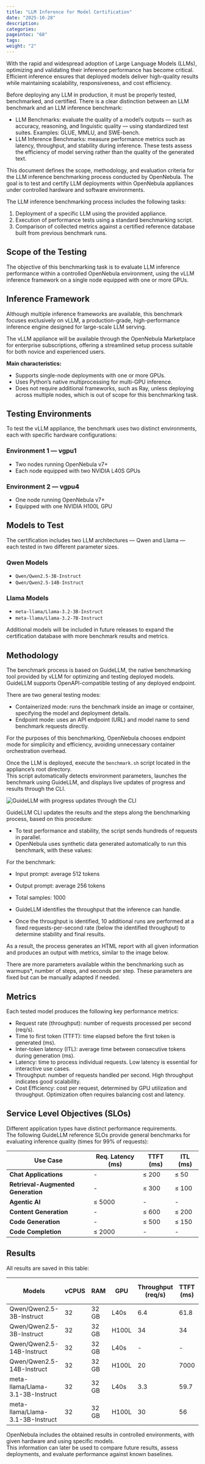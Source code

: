 ```yaml
---
title: "LLM Inference for Model Certification"
date: "2025-10-28"
description:
categories:
pageintoc: "68"
tags:
weight: "2"
---
```



With the rapid and widespread adoption of Large Language Models (LLMs), optimizing and validating their inference performance has become critical. Efficient inference ensures that deployed models deliver high-quality results while maintaining scalability, responsiveness, and cost efficiency.

Before deploying any LLM in production, it must be properly tested, benchmarked, and certified. There is a clear distinction between an LLM benchmark and an LLM inference benchmark:

- LLM Benchmarks: evaluate the quality of a model’s outputs — such as accuracy, reasoning, and linguistic quality — using standardized test suites. Examples: GLUE, MMLU, and SWE-bench.
- LLM Inference Benchmarks: measure performance metrics such as latency, throughput, and stability during inference. These tests assess the efficiency of model serving rather than the quality of the generated text.

This document defines the scope, methodology, and evaluation criteria for the LLM inference benchmarking process conducted by OpenNebula. The goal is to test and certify LLM deployments within OpenNebula appliances under controlled hardware and software environments.

The LLM inference benchmarking process includes the following tasks:

1. Deployment of a specific LLM using the provided appliance.  
2. Execution of performance tests using a standard benchmarking script.  
3. Comparison of collected metrics against a certified reference database built from previous benchmark runs.  


## Scope of the Testing

The objective of this benchmarking task is to evaluate LLM inference performance within a controlled OpenNebula environment, using the vLLM inference framework on a single node equipped with one or more GPUs.


## Inference Framework

Although multiple inference frameworks are available, this benchmark focuses exclusively on vLLM, a production-grade, high-performance inference engine designed for large-scale LLM serving.

The vLLM appliance will be available through the OpenNebula Marketplace for enterprise subscriptions, offering a streamlined setup process suitable for both novice and experienced users.

**Main characteristics:**

- Supports single-node deployments with one or more GPUs.  
- Uses Python’s native multiprocessing for multi-GPU inference.  
- Does not require additional frameworks, such as Ray, unless deploying across multiple nodes, which is out of scope for this benchmarking task.  



## Testing Environments

To test the vLLM appliance, the benchmark uses two distinct environments, each with specific hardware configurations:

### **Environment 1 — vgpu1**
- Two nodes running OpenNebula v7+
- Each node equipped with two NVIDIA L40S GPUs

### **Environment 2 — vgpu4**
- One node running OpenNebula v7+
- Equipped with one NVIDIA H100L GPU


## Models to Test

The certification includes two LLM architectures — Qwen and Llama — each tested in two different parameter sizes.

### Qwen Models
- `Qwen/Qwen2.5-3B-Instruct`
- `Qwen/Qwen2.5-14B-Instruct`

### Llama Models
- `meta-llama/Llama-3.2-3B-Instruct`
- `meta-llama/Llama-3.2-7B-Instruct`

Additional models will be included in future releases to expand the certification database with more benchmark results and metrics.


## Methodology

The benchmark process is based on GuideLLM, the native benchmarking tool provided by vLLM for optimizing and testing deployed models.  
GuideLLM supports OpenAPI-compatible testing of any deployed endpoint.

There are two general testing modes:

- Containerized mode: runs the benchmark inside an image or container, specifying the model and deployment details.  
- Endpoint mode: uses an API endpoint (URL) and model name to send benchmark requests directly.

For the purposes of this benchmarking, OpenNebula chooses endpoint mode for simplicity and efficiency, avoiding unnecessary container orchestration overhead.

Once the LLM is deployed, execute the `benchmark.sh` script located in the appliance’s root directory.  
This script automatically detects environment parameters, launches the benchmark using GuideLLM, and displays live updates of progress and results through the CLI.

![GuideLLM with progress updates through the CLI](https://raw.githubusercontent.com/vllm-project/guidellm/main/docs/assets/sample-benchmarks.gif)

GuideLLM CLI updates the results and the steps along the benchmarking process, based on this procedure:

- To test performance and stability, the script sends hundreds of requests in parallel.  
- OpenNebula uses synthetic data generated automatically to run this benchmark, with these values:

For the benchmark:
- Input prompt: average 512 tokens  
- Output prompt: average 256 tokens
- Total samples: 1000

- GuideLLM identifies the throughput that the inference can handle.  
- Once the throughput is identified, 10 additional runs are performed at a fixed requests-per-second rate (below the identified throughput) to determine stability and final results.

As a result, the process generates an HTML report with all given information and produces an output with metrics, similar to the image below.

There are more parameters available within the benchmarking such as warmups*, number of steps, and seconds per step.
These parameters are fixed but can be manually adapted if needed.


## Metrics

Each tested model produces the following key performance metrics:

- Request rate (throughput): number of requests processed per second (req/s).  
- Time to first token (TTFT): time elapsed before the first token is generated (ms).  
- Inter-token latency (ITL): average time between consecutive tokens during generation (ms).  
- Latency: time to process individual requests. Low latency is essential for interactive use cases.  
- Throughput: number of requests handled per second. High throughput indicates good scalability.  
- Cost Efficiency: cost per request, determined by GPU utilization and throughput. Optimization often requires balancing cost and latency.  


## Service Level Objectives (SLOs)

Different application types have distinct performance requirements.  
The following GuideLLM reference SLOs provide general benchmarks for evaluating inference quality (times for 99% of requests):

| Use Case | Req. Latency (ms) | TTFT (ms) | ITL (ms) |
|-----------|------------------|------------|-----------|
| **Chat Applications** | - | ≤ 200 | ≤ 50 |
| **Retrieval-Augmented Generation** | - | ≤ 300 | ≤ 100 |
| **Agentic AI** | ≤ 5000 | - | - |
| **Content Generation** | - | ≤ 600 | ≤ 200 |
| **Code Generation** | - | ≤ 500 | ≤ 150 |
| **Code Completion** | ≤ 2000 | - | - |


## Results

All results are saved in this table: 

| Models                            | vCPUS | RAM    | GPU   | Throughput (req/s) | TTFT (ms) | ITL (ms) | TPOT (ms) | p99 TTFT (ms) | p99 ITL (ms) | p99 TPOT (ms) |
|-----------------------------------|--------|--------|-------|--------------------|------------|-----------|------------|----------------|---------------|----------------|
| Qwen/Qwen2.5-3B-Instruct          | 32     | 32 GB  | L40s  | 6.4                | 61.8       | 15.2      | 15.2       | 170            | 15.4          | 15.3           |
| Qwen/Qwen2.5-3B-Instruct          | 32     | 32 GB  | H100L | 34                 | 34         | 8.3       | 8.3        | 115            | 8.2           | 8.2            |
| Qwen/Qwen2.5-14B-Instruct         | 32     | 32 GB  | L40s  | -                  | -          | -         | -          | -              | -             | -              |
| Qwen/Qwen2.5-14B-Instruct         | 32     | 32 GB  | H100L | 20                 | 7000       | 0         | 0          | 7000           | 0             | 0              |
| meta-llama/Llama-3.1-3B-Instruct  | 32     | 32 GB  | L40s  | 3.3                | 59.7       | 13        | 12.9       | 87             | 13.1          | 13.1           |
| meta-llama/Llama-3.1-3B-Instruct  | 32     | 32 GB  | H100L | 30                 | 56         | 12        | 11.9       | 331            | 12.4          | 12.3           |


OpenNebula includes the obtained results in controlled environments, with given hardware and using specific models.  
This information can later be used to compare future results, assess deployments, and evaluate performance against known baselines.
